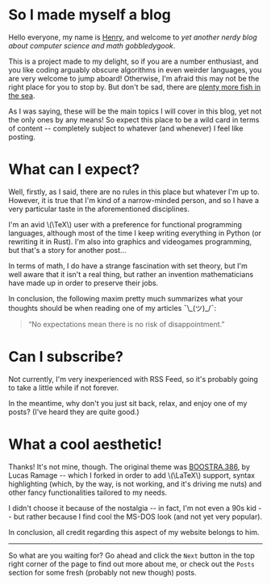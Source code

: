 # So I made myself a blog

Hello everyone, my name is [Henry](about.md), and welcome to _yet another nerdy blog about computer science and math gobbledygook_.

This is a project made to my delight, so if you are a number enthusiast, and you like coding arguably obscure algorithms in even weirder languages, you are very welcome to jump aboard! Otherwise, I'm afraid this may not be the right place for you to stop by. But don't be sad, there are [plenty more fish in the sea](https://youtu.be/dQw4w9WgXcQ).

As I was saying, these will be the main topics I will cover in this blog, yet not the only ones by any means! So expect this place to be a wild card in terms of content -- completely subject to whatever (and whenever) I feel like posting.

# What can I expect?
Well, firstly, as I said, there are no rules in this place but whatever I'm up to. However, it is true that I'm kind of a narrow-minded person, and so I have a very particular taste in the aforementioned disciplines.

I'm an avid \\(\TeX\\) user with a preference for functional programming languages, although most of the time I keep writing everything in Python (or rewriting it in Rust). I'm also into graphics and videogames programming, but that's a story for another post...

In terms of math, I do have a strange fascination with set theory, but I'm well aware that it isn't a real thing, but rather an invention mathematicians have made up in order to preserve their jobs.

In conclusion, the following maxim pretty much summarizes what your thoughts should be when reading one of my articles ¯\\\_(ツ)_/¯:
> “No expectations mean there is no risk of disappointment.”

# Can I subscribe?
Not currently, I'm very inexperienced with RSS Feed, so it's probably going to take a little while if not forever.

In the meantime, why don't you just sit back, relax, and enjoy one of my posts? (I've heard they are quite good.)

# What a cool aesthetic!
Thanks! It's not mine, though. The original theme was [BOOSTRA.386](https://gitlab.com/lramage/mkdocs-bootstrap386), by Lucas Ramage -- which I forked in order to add \\(\LaTeX\\) support, syntax highlighting (which, by the way, is not working, and it's driving me nuts) and other fancy functionalities tailored to my needs.

I didn't choose it because of the nostalgia -- in fact, I'm not even a 90s kid -- but rather because I find cool the MS-DOS look (and not yet very popular).

In conclusion, all credit regarding this aspect of my website belongs to him.

<hr>

So what are you waiting for? Go ahead and click the `Next` button in the top right corner of the page to find out more about me, or check out the `Posts` section for some fresh (probably not new though) posts.